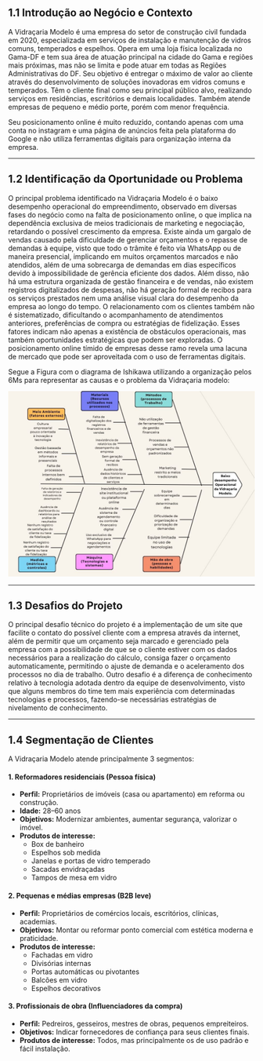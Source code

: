 
## 1.1 Introdução ao Negócio e Contexto

A Vidraçaria Modelo é uma empresa do setor de construção civil fundada em 2020,
especializada em serviços de instalação e manutenção de vidros comuns, temperados e
espelhos. Opera em uma loja física localizada no Gama-DF e tem sua área de atuação
principal na cidade do Gama e regiões mais próximas, mas não se limita e pode atuar em
todas as Regiões Administrativas do DF. Seu objetivo é entregar o máximo de valor ao
cliente através do desenvolvimento de soluções inovadoras em vidros comuns e
temperados. Têm o cliente final como seu principal público alvo, realizando serviços em
residências, escritórios e demais localidades. Também atende empresas de pequeno e médio
porte, porém com menor frequência.

Seu posicionamento online é muito reduzido, contando apenas com uma conta no instagram
e uma página de anúncios feita pela plataforma do Google e não utiliza ferramentas digitais
para organização interna da empresa.

---

## 1.2 Identificação da Oportunidade ou Problema

O principal problema
identificado na Vidraçaria Modelo é o baixo desempenho operacional do empreendimento, observado em diversas fases do negócio como na falta de posicionamento online, o que implica na
dependência exclusiva de meios tradicionais de marketing e negociação, retardando o
possível crescimento da empresa. Existe ainda um gargalo de vendas causado pela
dificuldade de gerenciar orçamentos e o repasse de demandas à equipe, visto que todo o
trâmite é feito via WhatsApp ou de maneira presencial, implicando em muitos orçamentos
marcados e não atendidos, além de uma sobrecarga de demandas em dias específicos
devido à impossibilidade de gerência eficiente dos dados.
Além disso, não há uma estrutura organizada de gestão financeira e de vendas, não
existem registros digitalizados de despesas, não há geração formal de recibos para os
serviços prestados nem uma análise visual clara do desempenho da empresa ao longo do
tempo. O relacionamento com os clientes também não é sistematizado, dificultando o
acompanhamento de atendimentos anteriores, preferências de compra ou estratégias de
fidelização.
Esses fatores indicam não apenas a existência de obstáculos operacionais, mas também
oportunidades estratégicas que podem ser exploradas. O posicionamento online tímido de
empresas desse ramo revela uma lacuna de mercado que pode ser aproveitada com o uso
de ferramentas digitais. 

Segue a Figura com o diagrama de Ishikawa utilizando a organização pelos 6Ms para representar as causas e o problema da Vidraçaria modelo:

![Ishikawa](../imagens/IshikawaVidracariaModelo.jpg)


---

## 1.3 Desafios do Projeto

O principal desafio técnico do projeto é a implementação de um site que facilite o contato do
possível cliente com a empresa através da internet, além de permitir que um orçamento seja
marcado e gerenciado pela empresa com a possibilidade de que se o cliente estiver com os
dados necessários para a realização do cálculo, consiga fazer o orçamento automaticamente,
permitindo o ajuste de demanda e o aceleramento dos processos no dia de trabalho.
Outro desafio é a diferença de conhecimento relativo à tecnologia adotada dentro da equipe de
desenvolvimento, visto que alguns membros do time tem mais experiência com determinadas
tecnologias e processos, fazendo-se necessárias estratégias de nivelamento de conhecimento.

---

## 1.4 Segmentação de Clientes

A Vidraçaria Modelo atende principalmente 3 segmentos:

#### 1. Reformadores residenciais (Pessoa física)

- **Perfil:** Proprietários de imóveis (casa ou apartamento) em reforma ou construção.  
- **Idade:** 28–60 anos  
- **Objetivos:** Modernizar ambientes, aumentar segurança, valorizar o imóvel.  
- **Produtos de interesse:**
  - Box de banheiro
  - Espelhos sob medida
  - Janelas e portas de vidro temperado
  - Sacadas envidraçadas
  - Tampos de mesa em vidro

#### 2. Pequenas e médias empresas (B2B leve)

- **Perfil:** Proprietários de comércios locais, escritórios, clínicas, academias.  
- **Objetivos:** Montar ou reformar ponto comercial com estética moderna e praticidade.  
- **Produtos de interesse:**
  - Fachadas em vidro
  - Divisórias internas
  - Portas automáticas ou pivotantes
  - Balcões em vidro
  - Espelhos decorativos

#### 3. Profissionais de obra (Influenciadores da compra)

- **Perfil:** Pedreiros, gesseiros, mestres de obras, pequenos empreiteiros.  
- **Objetivos:** Indicar fornecedores de confiança para seus clientes finais.  
- **Produtos de interesse:** Todos, mas principalmente os de uso padrão e fácil instalação.


